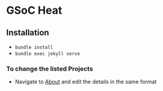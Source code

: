 # GSoC Heat


## Installation
- ```bundle install```
- ```bundle exec jekyll serve```

### To change the listed Projects
- Navigate to [About](/about.md) and edit the details in the same format
